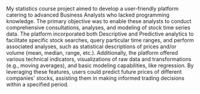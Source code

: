 My statistics course project aimed to develop a user-friendly platform catering to advanced 
Business Analysts who lacked programming knowledge. The primary objective was to enable 
these analysts to conduct comprehensive consultations, analyses, and modeling of stock time series data. The platform incorporated both Descriptive and Predictive analytics to facilitate specific stock searches, query particular time ranges, and perform associated analyses, such as statistical descriptions of prices and/or volume (mean, median, range, etc.). Additionally, the platform offered various technical indicators, visualizations of raw data and transformations (e.g., moving averages), and basic modeling capabilities, like regression. By leveraging these features, users could predict future prices of different companies' stocks, assisting them in making informed trading decisions within a specified period.